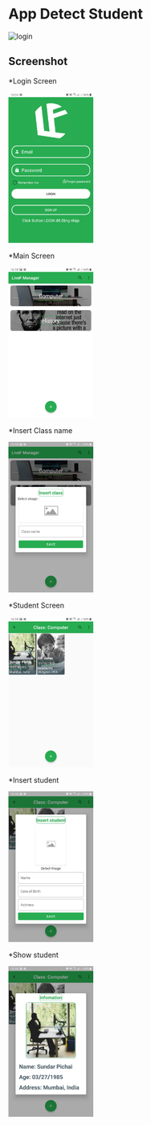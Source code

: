 # App Detect Student

<img src="https://github.com/haopham1705/RoomDatabase_2Table/blob/master/app/src/main/res/drawable/logo_thelivef_final.png?raw=true" alt="login" height="300px" />

## Screenshot


*Login Screen

<img src="https://github.com/haopham1705/screenshot/blob/master/Screenshot_20200315-160441_The%20LiveF.jpg?raw=true" alt="login" height="300px" />

*Main Screen

<img src="https://github.com/haopham1705/screenshot/blob/master/Screenshot_20200315-161822_The%20LiveF.jpg?raw=true" alt="login" height="300px" />

*Insert Class name

<img src="https://github.com/haopham1705/screenshot/blob/master/Screenshot_20200315-161836_The%20LiveF.jpg?raw=true" alt="login" height="300px" />


*Student Screen

<img src="https://github.com/haopham1705/screenshot/blob/master/Screenshot_20200315-161840_The%20LiveF.jpg?raw=true" alt="login" height="300px" />

*Insert student 

<img src="https://github.com/haopham1705/screenshot/blob/master/Screenshot_20200315-161842_The%20LiveF.jpg?raw=true" alt="login" height="300px" />

*Show student 

<img src="https://github.com/haopham1705/screenshot/blob/master/Screenshot_20200315-161845_The%20LiveF.jpg?raw=true" alt="login" height="300px" />




